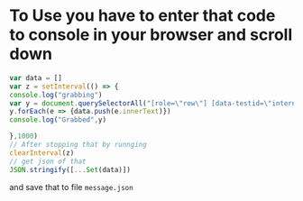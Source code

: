 # To Use you have to enter that code to console in your browser and scroll down
```js
var data = []
var z = setInterval(() => {
console.log("grabbing")
var y = document.querySelectorAll("[role=\"row\"] [data-testid=\"internal-track-link\"]");
y.forEach(e => {data.push(e.innerText)})
console.log("Grabbed",y)

},1000)
// After stopping that by runnging
clearInterval(z)
// get json of that
JSON.stringify([...Set(data)])
```
and save that to file `message.json`